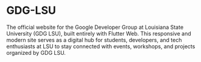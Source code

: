 # GDG-LSU
The official website for the Google Developer Group at Louisiana State University (GDG LSU), built entirely with Flutter Web. This responsive and modern site serves as a digital hub for students, developers, and tech enthusiasts at LSU to stay connected with events, workshops, and projects organized by GDG LSU.
